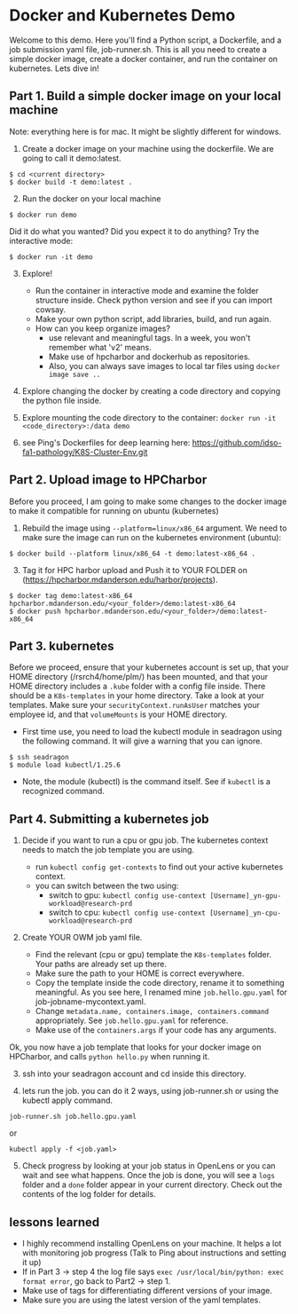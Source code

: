 # Docker and Kubernetes Demo

Welcome to this demo. Here you'll find a Python script, a Dockerfile, and a job submission yaml file, job-runner.sh. This is all you need to create a simple docker image, create a docker container, and run the container on kubernetes. Lets dive in!

## Part 1. Build a simple docker image on your local machine

Note: everything here is for mac. It might be slightly different for windows.

1. Create a docker image on your machine using the dockerfile. We are going to call it demo:latest.
```
$ cd <current directory>
$ docker build -t demo:latest .
```

2. Run the docker on your local machine
```
$ docker run demo
```
Did it do what you wanted? Did you expect it to do anything? Try the interactive mode:
```
$ docker run -it demo
```

3. Explore!
   - Run the container in interactive mode and examine the folder structure inside. Check python version and see if you can import cowsay.
   - Make your own python script, add libraries, build, and run again.
   - How can you keep organize images? 
      - use relevant and meaningful tags. In a week, you won't remember what 'v2' means.
      - Make use of hpcharbor and dockerhub as repositories.
      - Also, you can always save images to local tar files using `docker image save ..`

4. Explore changing the docker by creating a code directory and copying the python file inside.

5. Explore mounting the code directory to the container:
```docker run -it <code_directory>:/data demo``` 

5. see Ping's Dockerfiles for deep learning here: https://github.com/idso-fa1-pathology/K8S-Cluster-Env.git

## Part 2. Upload image to HPCharbor 

Before you proceed, I am going to make some changes to the docker image to make it compatible for running on ubuntu (kubernetes)  

1. Rebuild the image using `--platform=linux/x86_64` argument. We need to make sure the image can run on the kubernetes environment (ubuntu):
```
$ docker build --platform linux/x86_64 -t demo:latest-x86_64 .
```

3. Tag it for HPC harbor upload and Push it to YOUR FOLDER on (https://hpcharbor.mdanderson.edu/harbor/projects). 
   
```
$ docker tag demo:latest-x86_64 hpcharbor.mdanderson.edu/<your_folder>/demo:latest-x86_64
$ docker push hpcharbor.mdanderson.edu/<your_folder>/demo:latest-x86_64
```

## Part 3. kubernetes

Before we proceed, ensure that your kubernetes account is set up, that your HOME directory (/rsrch4/home/plm/<username>) has been mounted, and that your HOME directory includes a `.kube` folder with a config file inside. There should be a `K8s-templates` in your home directory. Take a look at your templates. Make sure your `securityContext.runAsUser` matches your employee id, and that `volumeMounts` is your HOME directory.

- First time use, you need to load the kubectl module in seadragon using the following command. It will give a warning that you can ignore.

```
$ ssh seadragon
$ module load kubectl/1.25.6
```

- Note, the module (kubectl) is the command itself. See if `kubectl` is a recognized command.

## Part 4. Submitting a kubernetes job

1. Decide if you want to run a cpu or gpu job. The kubernetes context needs to match the job template you are using.
   - run `kubectl config get-contexts` to find out your active kubernetes context.
   - you can switch between the two using:
      - switch to gpu: `kubectl config use-context [Username]_yn-gpu-workload@research-prd`
      - switch to cpu: `kubectl config use-context [Username]_yn-cpu-workload@research-prd`

2. Create YOUR OWM job yaml file.
   - Find the relevant (cpu or gpu) template the `K8s-templates` folder. Your paths are already set up there. 
   - Make sure the path to your HOME is correct everywhere.
   - Copy the template inside the code directory, rename it to something meaningful. As you see here, I renamed mine `job.hello.gpu.yaml` for job-jobname-mycontext.yaml.
   - Change `metadata.name, containers.image, containers.command` appropriately. See `job.hello.gpu.yaml` for reference.
   - Make use of the `containers.args` if your code has any arguments.

Ok, you now have a job template that looks for your docker image on HPCharbor, and calls `python hello.py` when running it.

3. ssh into your seadragon account and cd inside this directory. 

4. lets run the job. you can do it 2 ways, using job-runner.sh or using the kubectl apply command.

```
job-runner.sh job.hello.gpu.yaml
```
or 
```
kubectl apply -f <job.yaml>
```

5. Check progress by looking at your job status in OpenLens or you can wait and see what happens. Once the job is done, you will see a `logs` folder and a `done` folder appear in your current directory. Check out the contents of the log folder for details.


## lessons learned

- I highly recommend installing OpenLens on your machine. It helps a lot with monitoring job progress (Talk to Ping about instructions and setting it up) 
- If in Part 3 -> step 4 the log file says ```exec /usr/local/bin/python: exec format error```, go back to Part2 -> step 1.
- Make use of tags for differentiating different versions of your image.
- Make sure you are using the latest version of the yaml templates.
